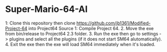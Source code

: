# Super-Mario-64-AI

1: Clone this repository then clone https://github.com/jb1361/Modified-Project-64 into Project64 Source
1: Compile Project 64.
2. Move the exe from bin/release to Project64 2.3 folder.
3. Run the exe then go to settings -> plugins and select all the plugins (if it does not start SM64 alutomatically).
4. Exit the exe then the exe will load SM64 immediately when it's loaded.
